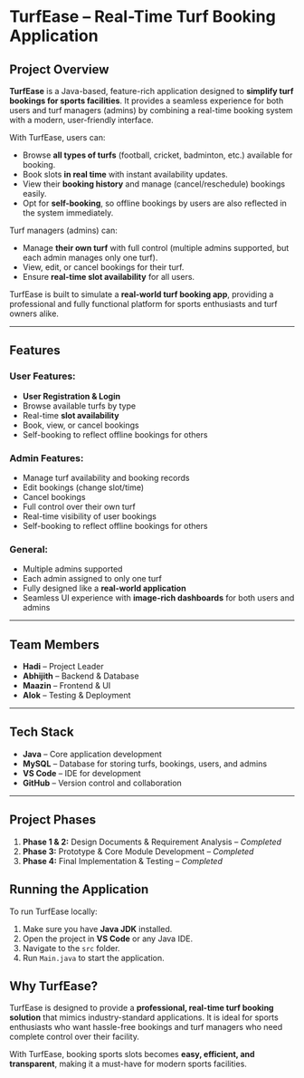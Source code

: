 # TurfEase – Real-Time Turf Booking Application

## Project Overview
**TurfEase** is a Java-based, feature-rich application designed to **simplify turf bookings for sports facilities**. It provides a seamless experience for both users and turf managers (admins) by combining a real-time booking system with a modern, user-friendly interface.

With TurfEase, users can:
- Browse **all types of turfs** (football, cricket, badminton, etc.) available for booking.
- Book slots **in real time** with instant availability updates.
- View their **booking history** and manage (cancel/reschedule) bookings easily.
- Opt for **self-booking**, so offline bookings by users are also reflected in the system immediately.

Turf managers (admins) can:
- Manage **their own turf** with full control (multiple admins supported, but each admin manages only one turf).
- View, edit, or cancel bookings for their turf.
- Ensure **real-time slot availability** for all users.

TurfEase is built to simulate a **real-world turf booking app**, providing a professional and fully functional platform for sports enthusiasts and turf owners alike.

---

## Features

### User Features:
- **User Registration & Login**
- Browse available turfs by type
- Real-time **slot availability**
- Book, view, or cancel bookings
- Self-booking to reflect offline bookings for others

### Admin Features:
- Manage turf availability and booking records
- Edit bookings (change slot/time)
- Cancel bookings
- Full control over their own turf
- Real-time visibility of user bookings
- Self-booking to reflect offline bookings for others

### General:
- Multiple admins supported
- Each admin assigned to only one turf
- Fully designed like a **real-world application**
- Seamless UI experience with **image-rich dashboards** for both users and admins

---

## Team Members
- **Hadi** – Project Leader
- **Abhijith** – Backend & Database
- **Maazin** – Frontend & UI
- **Alok** – Testing & Deployment

---

## Tech Stack
- **Java** – Core application development
- **MySQL** – Database for storing turfs, bookings, users, and admins
- **VS Code** – IDE for development
- **GitHub** – Version control and collaboration

---

## Project Phases
1. **Phase 1 & 2:** Design Documents & Requirement Analysis – *Completed*  
2. **Phase 3:** Prototype & Core Module Development – *Completed*  
3. **Phase 4:** Final Implementation & Testing – *Completed*



## Running the Application

To run TurfEase locally:

1. Make sure you have **Java JDK** installed.
2. Open the project in **VS Code** or any Java IDE.
3. Navigate to the `src` folder.
4. Run `Main.java` to start the application.



## Why TurfEase?
TurfEase is designed to provide a **professional, real-time turf booking solution** that mimics industry-standard applications. It is ideal for sports enthusiasts who want hassle-free bookings and turf managers who need complete control over their facility.  

With TurfEase, booking sports slots becomes **easy, efficient, and transparent**, making it a must-have for modern sports facilities.  
